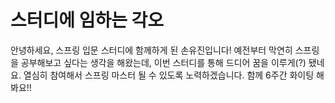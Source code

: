 ﻿# 스터디에 임하는 각오
안녕하세요, 스프링 입문 스터디에 함께하게 된 손유진입니다!
예전부터 막연히 스프링을 공부해보고 싶다는 생각을 해왔는데, 이번 스터디를 통해 드디어 꿈을 이루게(?) 됐네요. 열심히 참여해서 스프링 마스터 될 수 있도록 노력하겠습니다. 함께 6주간 화이팅 해봐요!!
